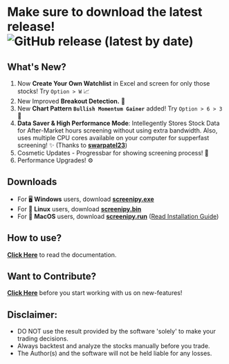 # Make sure to download the latest release! ![GitHub release (latest by date)](https://img.shields.io/github/v/release/pranjal-joshi/Screeni-py)

## What's New?
1. Now **Create Your Own Watchlist** in Excel and screen for only those stocks! Try `Option > W` :chart_with_upwards_trend:
2. New Improved **Breakout Detection.** :rocket:
3. New **Chart Pattern** **`Bullish Momentum Gainer`** added! Try `Option > 6 > 3` :tada:
4. **Data Saver & High Performance Mode**: Intellegently Stores Stock Data for After-Market hours screening without using extra bandwidth. Also, uses multiple CPU cores available on your computer for supperfast screening! :sparkles: (Thanks to [**swarpatel23**](https://github.com/swarpatel23))
5. Cosmetic Updates - Progressbar for showing screening process! :lipstick:
6. Performance Upgrades! :gear:

## Downloads
* For :desktop_computer: **Windows** users, download **[screenipy.exe](https://github.com/pranjal-joshi/Screeni-py/releases/download/1.18/screenipy.exe)**
* For :penguin: **Linux** users, download **[screenipy.bin](https://github.com/pranjal-joshi/Screeni-py/releases/download/1.18/screenipy.bin)**
* For :apple: **MacOS** users, download **[screenipy.run](https://github.com/pranjal-joshi/Screeni-py/releases/download/1.18/screenipy.run)** ([Read Installation Guide](https://github.com/pranjal-joshi/Screeni-py/blob/main/INSTALLATION.md#for-macos))

## How to use?

[**Click Here**](https://github.com/pranjal-joshi/Screeni-py) to read the documentation.

## Want to Contribute?

[**Click Here**](https://github.com/pranjal-joshi/Screeni-py/blob/main/CONTRIBUTING.md) before you start working with us on new-features!

## Disclaimer:
* DO NOT use the result provided by the software 'solely' to make your trading decisions.
* Always backtest and analyze the stocks manually before you trade.
* The Author(s) and the software will not be held liable for any losses.
